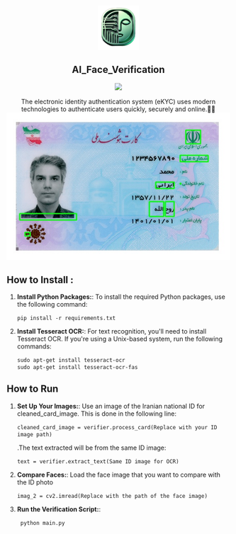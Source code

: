 

<p align="center">
  <a href="https://github.com/MohamadNematizadeh/website_PlantsAI">
<img src="https://github.com/MohamadNematizadeh/Shenas/blob/main/logo/logo_no_name.png?raw=true" alt="Logo"  height="100">
  </a>
  <h2 align="center"> 
AI_Face_Verification </h2>

  <p align="center" ><img src = "https://skillicons.dev/icons?i=fastapi,py,docker,redis,vue,ts,nodejs"></p>

  <p align="center">
   The electronic identity authentication system (eKYC) uses modern technologies to authenticate users quickly, securely and online.👨‍🦰
   
<img src="f84588b7-1594-4d18-8f1d-5f2ff8efb55e.jpg">

## How to Install :


1. **Install Python Packages:**: 
 To install the required Python packages, use the following command:
    ```
    pip install -r requirements.txt
    ```
2. **Install Tesseract OCR:**: 
 For text recognition, you'll need to install Tesseract OCR. If you're using a Unix-based system, run the following commands:
    ```
    sudo apt-get install tesseract-ocr
    sudo apt-get install tesseract-ocr-fas
    ```

## How to Run

1. **Set Up Your Images:**: 
Use an image of the Iranian national ID for cleaned_card_image. This is done in the following line:
    ```
    cleaned_card_image = verifier.process_card(Replace with your ID image path)  
    ```
    .The text extracted will be from the same ID image:
    ```
    text = verifier.extract_text(Same ID image for OCR) 
    ```
2. **Compare Faces:**: 
Load the face image that you want to compare with the ID photo
    ```
   imag_2 = cv2.imread(Replace with the path of the face image)  
    ```
3. **Run the Verification Script:**: 
   ```
    python main.py 
    ```